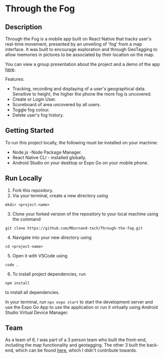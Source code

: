<!-- https://github.com/Mburnand-tech/Through-the-fog/assets/82216191/a9f72ebc-2b5d-42ab-bc9e-c9800d137ee3 -->
# Through the Fog
## Description

Through the Fog is a mobile app built on React Native that tracks user's real-time movement, presented by an unveiling of 'fog' from a map interface. It was built to encourage exploration and through GeoTagging to allow memories in pictures to be associated by their location on the map.

You can view a group presentation about the project and a demo of the app [here](https://github.com/Mburnand-tech/Through-the-fog/assets/82216191/a9f72ebc-2b5d-42ab-bc9e-c9800d137ee3).

Features:
- Tracking, recording and displaying of a user's geographical data. Sensitive to height, the higher the phone the more fog is uncovered.
- Create or Login User.
- Scoreboard of area uncovered by all users.
- Toggle fog colour.
- Delete user's fog history.

## Getting Started 

To run this project locally, the following must be installed on your machine:

 * Node.js -Node Package Manager.
 * React Native CLI - installed globally.
 * Android Studio on your desktop or Expo Go on your mobile phone.

## Run Locally

1. Fork this repository.
2. Via your terminal, create a new directory using
  ```clone 
  mkdir <project-name>
  ```
3. Clone your forked version of the repository to your local machine using the command 
  ```clone 
  git clone https://github.com/Mburnand-tech/Through-the-fog.git
  ```
4. Navigate into your new directory using 
  ```clone 
  cd <project-name>
  ``` 
  
5. Open it with VSCode using 
  ```clone 
  code .
  ```
  
6. To install project dependencies, run 
  ```clone 
  npm install
  ```
  to install all dependencies. 

In your terminal, run `npx expo start` to start the development server and use the Expo Go App to use the application or run it virtually using Android Studio Virtual Device Manager.

## Team
As a team of 6, I was part of a 3 person team who built the front-end, including the map functionality and geotagging. The other 3 built the back-end, which can be found [here](https://github.com/leahbanks/BE-through-the-fog), which I didn't contribute towards. 

